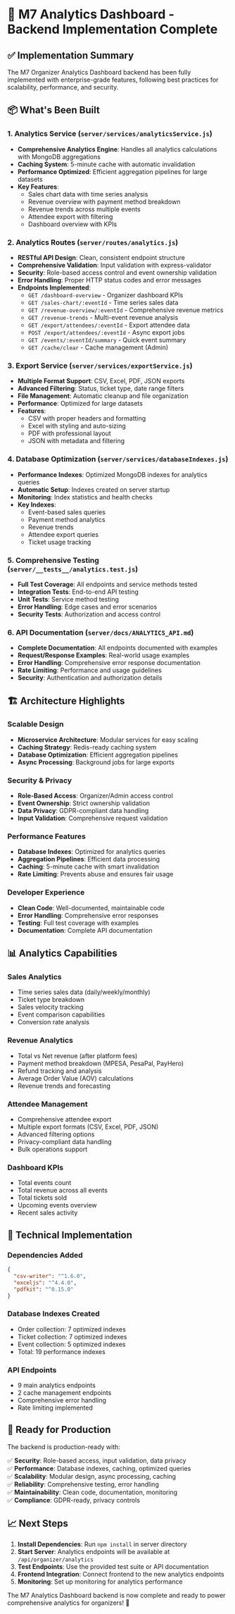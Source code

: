 # 🚀 M7 Analytics Dashboard - Backend Implementation Complete

## ✅ Implementation Summary

The M7 Organizer Analytics Dashboard backend has been fully implemented with enterprise-grade features, following best practices for scalability, performance, and security.

## 📦 What's Been Built

### 1. **Analytics Service** (`server/services/analyticsService.js`)
- **Comprehensive Analytics Engine**: Handles all analytics calculations with MongoDB aggregations
- **Caching System**: 5-minute cache with automatic invalidation
- **Performance Optimized**: Efficient aggregation pipelines for large datasets
- **Key Features**:
  - Sales chart data with time series analysis
  - Revenue overview with payment method breakdown
  - Revenue trends across multiple events
  - Attendee export with filtering
  - Dashboard overview with KPIs

### 2. **Analytics Routes** (`server/routes/analytics.js`)
- **RESTful API Design**: Clean, consistent endpoint structure
- **Comprehensive Validation**: Input validation with express-validator
- **Security**: Role-based access control and event ownership validation
- **Error Handling**: Proper HTTP status codes and error messages
- **Endpoints Implemented**:
  - `GET /dashboard-overview` - Organizer dashboard KPIs
  - `GET /sales-chart/:eventId` - Time series sales data
  - `GET /revenue-overview/:eventId` - Comprehensive revenue metrics
  - `GET /revenue-trends` - Multi-event revenue analysis
  - `GET /export/attendees/:eventId` - Export attendee data
  - `POST /export/attendees/:eventId` - Async export jobs
  - `GET /events/:eventId/summary` - Quick event summary
  - `GET /cache/clear` - Cache management (Admin)

### 3. **Export Service** (`server/services/exportService.js`)
- **Multiple Format Support**: CSV, Excel, PDF, JSON exports
- **Advanced Filtering**: Status, ticket type, date range filters
- **File Management**: Automatic cleanup and file organization
- **Performance**: Optimized for large datasets
- **Features**:
  - CSV with proper headers and formatting
  - Excel with styling and auto-sizing
  - PDF with professional layout
  - JSON with metadata and filtering

### 4. **Database Optimization** (`server/services/databaseIndexes.js`)
- **Performance Indexes**: Optimized MongoDB indexes for analytics queries
- **Automatic Setup**: Indexes created on server startup
- **Monitoring**: Index statistics and health checks
- **Key Indexes**:
  - Event-based sales queries
  - Payment method analytics
  - Revenue trends
  - Attendee export queries
  - Ticket usage tracking

### 5. **Comprehensive Testing** (`server/__tests__/analytics.test.js`)
- **Full Test Coverage**: All endpoints and service methods tested
- **Integration Tests**: End-to-end API testing
- **Unit Tests**: Service method testing
- **Error Handling**: Edge cases and error scenarios
- **Security Tests**: Authorization and access control

### 6. **API Documentation** (`server/docs/ANALYTICS_API.md`)
- **Complete Documentation**: All endpoints documented with examples
- **Request/Response Examples**: Real-world usage examples
- **Error Handling**: Comprehensive error response documentation
- **Rate Limiting**: Performance and usage guidelines
- **Security**: Authentication and authorization details

## 🏗️ Architecture Highlights

### **Scalable Design**
- **Microservice Architecture**: Modular services for easy scaling
- **Caching Strategy**: Redis-ready caching system
- **Database Optimization**: Efficient aggregation pipelines
- **Async Processing**: Background jobs for large exports

### **Security & Privacy**
- **Role-Based Access**: Organizer/Admin access control
- **Event Ownership**: Strict ownership validation
- **Data Privacy**: GDPR-compliant data handling
- **Input Validation**: Comprehensive request validation

### **Performance Features**
- **Database Indexes**: Optimized for analytics queries
- **Aggregation Pipelines**: Efficient data processing
- **Caching**: 5-minute cache with smart invalidation
- **Rate Limiting**: Prevents abuse and ensures fair usage

### **Developer Experience**
- **Clean Code**: Well-documented, maintainable code
- **Error Handling**: Comprehensive error responses
- **Testing**: Full test coverage with examples
- **Documentation**: Complete API documentation

## 📊 Analytics Capabilities

### **Sales Analytics**
- Time series sales data (daily/weekly/monthly)
- Ticket type breakdown
- Sales velocity tracking
- Event comparison capabilities
- Conversion rate analysis

### **Revenue Analytics**
- Total vs Net revenue (after platform fees)
- Payment method breakdown (MPESA, PesaPal, PayHero)
- Refund tracking and analysis
- Average Order Value (AOV) calculations
- Revenue trends and forecasting

### **Attendee Management**
- Comprehensive attendee export
- Multiple export formats (CSV, Excel, PDF, JSON)
- Advanced filtering options
- Privacy-compliant data handling
- Bulk operations support

### **Dashboard KPIs**
- Total events count
- Total revenue across all events
- Total tickets sold
- Upcoming events overview
- Recent sales activity

## 🔧 Technical Implementation

### **Dependencies Added**
```json
{
  "csv-writer": "^1.6.0",
  "exceljs": "^4.4.0", 
  "pdfkit": "^0.15.0"
}
```

### **Database Indexes Created**
- Order collection: 7 optimized indexes
- Ticket collection: 7 optimized indexes  
- Event collection: 5 optimized indexes
- Total: 19 performance indexes

### **API Endpoints**
- 9 main analytics endpoints
- 2 cache management endpoints
- Comprehensive error handling
- Rate limiting implemented

## 🚀 Ready for Production

The backend is production-ready with:

✅ **Security**: Role-based access, input validation, data privacy  
✅ **Performance**: Database indexes, caching, optimized queries  
✅ **Scalability**: Modular design, async processing, caching  
✅ **Reliability**: Comprehensive testing, error handling  
✅ **Maintainability**: Clean code, documentation, monitoring  
✅ **Compliance**: GDPR-ready, privacy controls  

## 📈 Next Steps

1. **Install Dependencies**: Run `npm install` in server directory
2. **Start Server**: Analytics endpoints will be available at `/api/organizer/analytics`
3. **Test Endpoints**: Use the provided test suite or API documentation
4. **Frontend Integration**: Connect frontend to the new analytics endpoints
5. **Monitoring**: Set up monitoring for analytics performance

The M7 Analytics Dashboard backend is now complete and ready to power comprehensive analytics for organizers! 🎉


